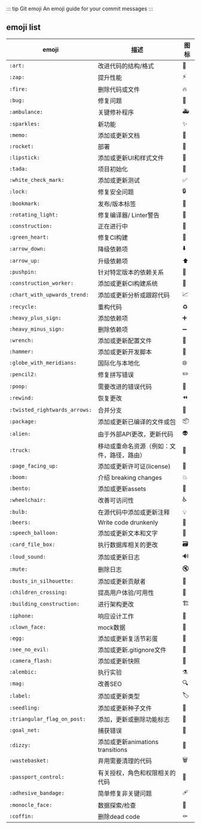 ::: tip Git emoji
An emoji guide for your commit messages
:::

## emoji list

| emoji                         | 描述                                       | 图标                        |
| ----------------------------- | ------------------------------------------ | --------------------------- |
| `:art:`                       | 改进代码的结构/格式                        | :art:                       |
| `:zap:`                       | 提升性能                                   | :zap:                       |
| `:fire:`                      | 删除代码或文件                             | :fire:                      |
| `:bug:`                       | 修复问题                                   | :bug:                       |
| `:ambulance:`                 | 关键修补程序                               | :ambulance:                 |
| `:sparkles:`                  | 新功能                                     | :sparkles:                  |
| `:memo:`                      | 添加或更新文档                             | :memo:                      |
| `:rocket:`                    | 部署                                       | :rocket:                    |
| `:lipstick:`                  | 添加或更新UI和样式文件                     | :lipstick:                  |
| `:tada:`                      | 项目初始化                                 | :tada:                      |
| `:white_check_mark:`          | 添加或更新测试                             | :white_check_mark:          |
| `:lock:`                      | 修复安全问题                               | :lock:                      |
| `:bookmark:`                  | 发布/版本标签                              | :bookmark:                  |
| `:rotating_light:`            | 修复编译器/ Linter警告                     | :rotating_light:            |
| `:construction:`              | 正在进行中                                 | :construction:              |
| `:green_heart:`               | 修复CI构建                                 | :green_heart:               |
| `:arrow_down:`                | 降级依赖项                                 | :arrow_down:                |
| `:arrow_up:`                  | 升级依赖项                                 | :arrow_up:                  |
| `:pushpin:`                   | 针对特定版本的依赖关系                     | :pushpin:                   |
| `:construction_worker:`       | 添加或更新CI构建系统                       | :construction_worker:       |
| `:chart_with_upwards_trend:`  | 添加或更新分析或跟踪代码                   | :chart_with_upwards_trend:  |
| `:recycle:`                   | 重构代码                                   | :recycle:                   |
| `:heavy_plus_sign:`           | 添加依赖项                                 | :heavy_plus_sign:           |
| `:heavy_minus_sign:`          | 删除依赖项                                 | :heavy_minus_sign:          |
| `:wrench:`                    | 添加或更新配置文件                         | :wrench:                    |
| `:hammer:`                    | 添加或更新开发脚本                         | :hammer:                    |
| `:globe_with_meridians:`      | 国际化与本地化                             | :globe_with_meridians:      |
| `:pencil2:`                   | 修复拼写错误                               | :pencil2:                   |
| `:poop:`                      | 需要改进的错误代码                         | :poop:                      |
| `:rewind:`                    | 恢复更改                                   | :rewind:                    |
| `:twisted_rightwards_arrows:` | 合并分支                                   | :twisted_rightwards_arrows: |
| `:package:`                   | 添加或更新已编译的文件或包                 | :package:                   |
| `:alien:`                     | 由于外部API更改，更新代码                  | :alien:                     |
| `:truck:`                     | 移动或重命名资源（例如：文件，路径，路由） | :truck:                     |
| `:page_facing_up:`            | 添加或更新许可证(license)                  | :page_facing_up:            |
| `:boom:`                      | 介绍 breaking changes                      | :boom:                      |
| `:bento:`                     | 添加或更新assets                           | :bento:                     |
| `:wheelchair:`                | 改善可访问性                               | :wheelchair:                |
| `:bulb:`                      | 在源代码中添加或更新注释                   | :bulb:                      |
| `:beers:`                     | Write code drunkenly                       | :beers:                     |
| `:speech_balloon:`            | 添加或更新文本和文字                       | :speech_balloon:            |
| `:card_file_box:`             | 执行数据库相关的更改                       | :card_file_box:             |
| `:loud_sound:`                | 添加或更新日志                             | :loud_sound:                |
| `:mute:`                      | 删除日志                                   | :mute:                      |
| `:busts_in_silhouette:`       | 添加或更新贡献者                           | :busts_in_silhouette:       |
| `:children_crossing:`         | 提高用户体验/可用性                        | :children_crossing:         |
| `:building_construction:`     | 进行架构更改                               | :building_construction:     |
| `:iphone:`                    | 响应设计工作                               | :iphone:                    |
| `:clown_face:`                | mock数据                                   | :clown_face:                |
| `:egg:`                       | 添加或更新复活节彩蛋                       | :egg:                       |
| `:see_no_evil:`               | 添加或更新.gitignore文件                   | :see_no_evil:               |
| `:camera_flash:`              | 添加或更新快照                             | :camera_flash:              |
| `:alembic:`                   | 执行实验                                   | :alembic:                   |
| `:mag:`                       | 改善SEO                                    | :mag:                       |
| `:label:`                     | 添加或更新类型                             | :label:                     |
| `:seedling:`                  | 添加或更新种子文件                         | :seedling:                  |
| `:triangular_flag_on_post:`   | 添加，更新或删除功能标志                   | :triangular_flag_on_post:   |
| `:goal_net:`                  | 捕获错误                                   | :goal_net:                  |
| `:dizzy:`                     | 添加或更新animations transitions           | :dizzy:                     |
| `:wastebasket:`               | 弃用需要清理的代码                         | :wastebasket:               |
| `:passport_control:`          | 有关授权，角色和权限相关的代码             | :passport_control:          |
| `:adhesive_bandage:`          | 简单修复非关键问题                         | 🩹                           |
| `:monocle_face:`              | 数据探索/检查                              | 🧐                           |
| `:coffin:`                    | 删除dead code                              | :coffin:                    |

